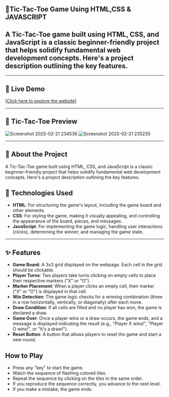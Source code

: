 ## 🌟Tic-Tac-Toe Game Using HTML,CSS & JAVASCRIPT 

## A Tic-Tac-Toe game built using HTML, CSS, and JavaScript is a classic beginner-friendly project that helps solidify fundamental web development concepts. Here's a project description outlining the key features.
---


## 🔗 Live Demo  
[[Click here to explore the website](https://tic-tac-toe-java-script-mini-project.vercel.app/)] 

---
## 🚀 Tic-Tac-Toe Preview 

![Screenshot 2025-02-21 234536](https://github.com/user-attachments/assets/60869617-efbe-4139-ab6c-e78815cae849)
![Screenshot 2025-02-21 235235](https://github.com/user-attachments/assets/6ac1d0e6-35a7-47c7-9a49-455444395a7a)



---
## 📜 About the Project  
 A Tic-Tac-Toe game built using HTML, CSS, and JavaScript is a classic beginner-friendly project that helps solidify fundamental web development concepts. Here's a project description outlining the key features.

## 🚀 Technologies Used  
- **HTML**: For structuring the game's layout, including the game board and other elements.
- **CSS**: For styling the game, making it visually appealing, and controlling the appearance of the board, pieces, and messages.
- **JavaScript**: For implementing the game logic, handling user interactions (clicks), determining the winner, and managing the game state.

---

## ✨ Features  
- **Game Board**: A 3x3 grid displayed on the webpage.  Each cell in the grid should be clickable.
- **Player Turns**: Two players take turns clicking on empty cells to place their respective markers ("X" or "O").
- **Marker Placement**: When a player clicks an empty cell, their marker ("X" or "O") is displayed in that cell.
- **Win Detection**: The game logic checks for a winning combination (three in a row horizontally, vertically, or diagonally) after each move.
- **Draw Condition**: If all cells are filled and no player has won, the game is declared a draw.
- **Game Over**: Once a player wins or a draw occurs, the game ends, and a message is displayed indicating the result (e.g., "Player X wins!", "Player O wins!", or "It's a draw!").
- **Reset Button**: A button that allows players to reset the game and start a new round.

##  How to Play
- Press any "key" to start the game.
- Watch the sequence of flashing colored tiles.
- Repeat the sequence by clicking on the tiles in the same order.
- If you reproduce the sequence correctly, you advance to the next level.
- If you make a mistake, the game ends.
